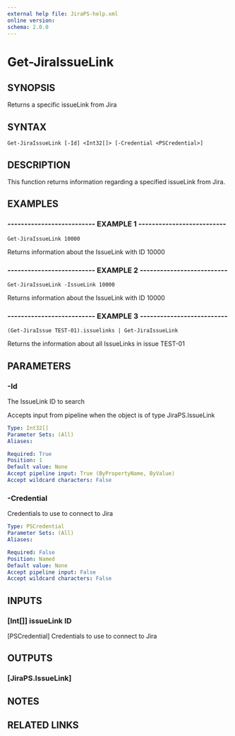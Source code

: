 ```yaml
---
external help file: JiraPS-help.xml
online version: 
schema: 2.0.0
---
```


# Get-JiraIssueLink

## SYNOPSIS
Returns a specific issueLink from Jira

## SYNTAX

```
Get-JiraIssueLink [-Id] <Int32[]> [-Credential <PSCredential>]
```

## DESCRIPTION
This function returns information regarding a specified issueLink from Jira.

## EXAMPLES

### -------------------------- EXAMPLE 1 --------------------------
```
Get-JiraIssueLink 10000
```

Returns information about the IssueLink with ID 10000

### -------------------------- EXAMPLE 2 --------------------------
```
Get-JiraIssueLink -IssueLink 10000
```

Returns information about the IssueLink with ID 10000

### -------------------------- EXAMPLE 3 --------------------------
```
(Get-JiraIssue TEST-01).issuelinks | Get-JiraIssueLink
```

Returns the information about all IssueLinks in issue TEST-01

## PARAMETERS

### -Id
The IssueLink ID to search

Accepts input from pipeline when the object is of type JiraPS.IssueLink

```yaml
Type: Int32[]
Parameter Sets: (All)
Aliases: 

Required: True
Position: 1
Default value: None
Accept pipeline input: True (ByPropertyName, ByValue)
Accept wildcard characters: False
```

### -Credential
Credentials to use to connect to Jira

```yaml
Type: PSCredential
Parameter Sets: (All)
Aliases: 

Required: False
Position: Named
Default value: None
Accept pipeline input: False
Accept wildcard characters: False
```

## INPUTS

### [Int[]] issueLink ID
[PSCredential] Credentials to use to connect to Jira

## OUTPUTS

### [JiraPS.IssueLink]

## NOTES

## RELATED LINKS

